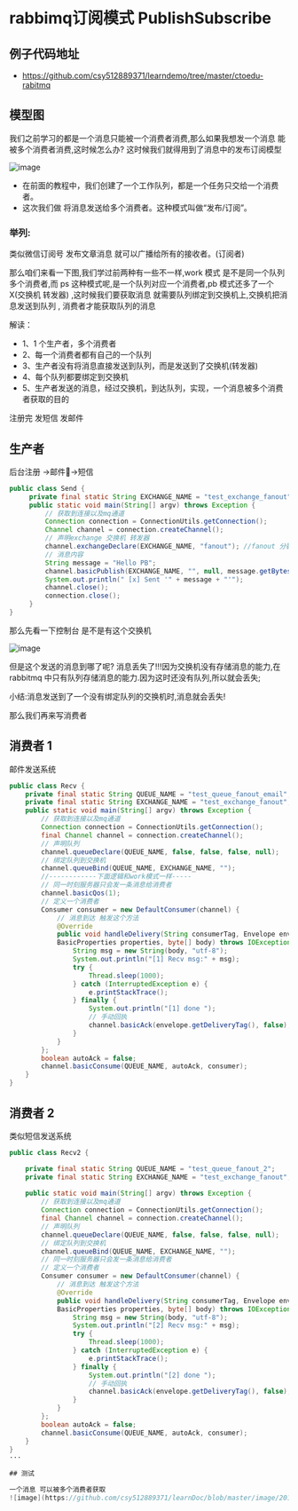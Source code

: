 # rabbimq订阅模式 PublishSubscribe


## 例子代码地址
* https://github.com/csy512889371/learndemo/tree/master/ctoedu-rabitmq

## 模型图
我们之前学习的都是一个消息只能被一个消费者消费,那么如果我想发一个消息 能被多个消费者消费,这时候怎么办? 这时候我们就得用到了消息中的发布订阅模型

![image](https://github.com/csy512889371/learnDoc/blob/master/image/2018/rabbitmq/28.png)

* 在前面的教程中，我们创建了一个工作队列，都是一个任务只交给一个消费者。
* 这次我们做 将消息发送给多个消费者。这种模式叫做“发布/订阅”。

### 举列:
类似微信订阅号 发布文章消息 就可以广播给所有的接收者。(订阅者)

那么咱们来看一下图,我们学过前两种有一些不一样,work 模式 是不是同一个队列 多个消费者,而 ps 这种模式呢,是一个队列对应一个消费者,pb 模式还多了一个 X(交换机 转发器) ,这时候我们要获取消息 就需要队列绑定到交换机上,交换机把消息发送到队列 , 消费者才能获取队列的消息

解读：
* 1、1 个生产者，多个消费者
* 2、每一个消费者都有自己的一个队列
* 3、生产者没有将消息直接发送到队列，而是发送到了交换机(转发器)
* 4、每个队列都要绑定到交换机
* 5、生产者发送的消息，经过交换机，到达队列，实现，一个消息被多个消费者获取的目的

注册完 发短信 发邮件

## 生产者

后台注册 ->邮件->短信

```java
public class Send {
	 private final static String EXCHANGE_NAME = "test_exchange_fanout";
	 public static void main(String[] argv) throws Exception {
		 // 获取到连接以及mq通道
		 Connection connection = ConnectionUtils.getConnection();
		 Channel channel = connection.createChannel();
		 // 声明exchange 交换机 转发器
		 channel.exchangeDeclare(EXCHANGE_NAME, "fanout"); //fanout 分裂
		 // 消息内容
		 String message = "Hello PB";
		 channel.basicPublish(EXCHANGE_NAME, "", null, message.getBytes());
		 System.out.println(" [x] Sent '" + message + "'");
		 channel.close();
		 connection.close();
	 }
}

```

那么先看一下控制台 是不是有这个交换机

![image](https://github.com/csy512889371/learnDoc/blob/master/image/2018/rabbitmq/29.png)

但是这个发送的消息到哪了呢? 消息丢失了!!!因为交换机没有存储消息的能力,在 rabbitmq 中只有队列存储消息的能力.因为这时还没有队列,所以就会丢失;

小结:消息发送到了一个没有绑定队列的交换机时,消息就会丢失!

那么我们再来写消费者

## 消费者 1

邮件发送系统

```java
public class Recv {
	private final static String QUEUE_NAME = "test_queue_fanout_email";
	private final static String EXCHANGE_NAME = "test_exchange_fanout";
	public static void main(String[] argv) throws Exception {
		// 获取到连接以及mq通道
		Connection connection = ConnectionUtils.getConnection();
		final Channel channel = connection.createChannel();
		// 声明队列
		channel.queueDeclare(QUEUE_NAME, false, false, false, null);
		// 绑定队列到交换机
		channel.queueBind(QUEUE_NAME, EXCHANGE_NAME, "");
		//------------下面逻辑和work模式一样-----
		// 同一时刻服务器只会发一条消息给消费者
		channel.basicQos(1);
		// 定义一个消费者
		Consumer consumer = new DefaultConsumer(channel) {
			// 消息到达 触发这个方法
			@Override
			public void handleDelivery(String consumerTag, Envelope envelope,
			BasicProperties properties, byte[] body) throws IOException {
				String msg = new String(body, "utf-8");
				System.out.println("[1] Recv msg:" + msg);
				try {
					Thread.sleep(1000);
				} catch (InterruptedException e) {
					e.printStackTrace();
				} finally {
					System.out.println("[1] done ");
					// 手动回执
					channel.basicAck(envelope.getDeliveryTag(), false);
				}
			}
		};
		boolean autoAck = false;
		channel.basicConsume(QUEUE_NAME, autoAck, consumer);
	}
}

```

## 消费者 2

类似短信发送系统

```java
public class Recv2 {

	private final static String QUEUE_NAME = "test_queue_fanout_2";
	private final static String EXCHANGE_NAME = "test_exchange_fanout";
	
	public static void main(String[] argv) throws Exception {
		// 获取到连接以及mq通道
		Connection connection = ConnectionUtils.getConnection();
		final Channel channel = connection.createChannel();
		// 声明队列
		channel.queueDeclare(QUEUE_NAME, false, false, false, null);
		// 绑定队列到交换机
		channel.queueBind(QUEUE_NAME, EXCHANGE_NAME, "");
		// 同一时刻服务器只会发一条消息给消费者
		// 定义一个消费者
		Consumer consumer = new DefaultConsumer(channel) {
			// 消息到达 触发这个方法
			@Override
			public void handleDelivery(String consumerTag, Envelope envelope,
			BasicProperties properties, byte[] body) throws IOException {
				String msg = new String(body, "utf-8");
				System.out.println("[2] Recv msg:" + msg);
				try {
					Thread.sleep(1000);
				} catch (InterruptedException e) {
					e.printStackTrace();
				} finally {
					System.out.println("[2] done ");
					// 手动回执
					channel.basicAck(envelope.getDeliveryTag(), false);
				}
			}
		};
		boolean autoAck = false;
		channel.basicConsume(QUEUE_NAME, autoAck, consumer);
	}
}
···

## 测试

一个消息 可以被多个消费者获取
![image](https://github.com/csy512889371/learnDoc/blob/master/image/2018/rabbitmq/30.png)
